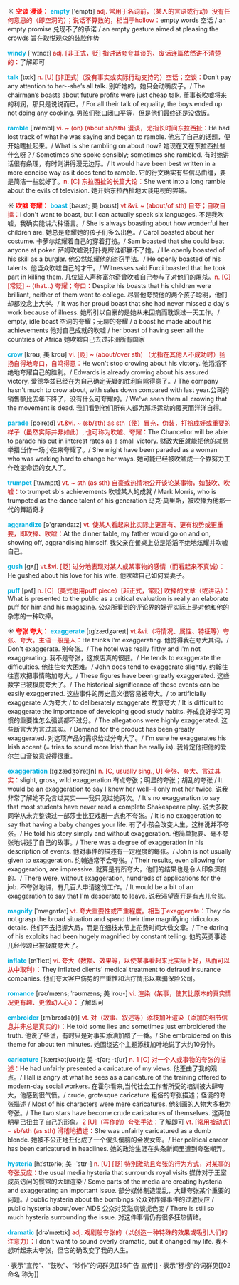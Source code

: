 ☀ <font color="red">**空谈 漫谈：**</font>
<font color="sky blue">**empty**</font> ['emptɪ] 
<font color="#c00000">adj. 常用于名词前，（某人的言语或行动）没有任何意思的（即空洞的）；说话不算数的，相当于hollow：</font>empty words 空话 / an empty promise 兑现不了的承诺 / an empty gesture aimed at pleasing the crowds 旨在取悦观众的装腔作势

<font color="sky blue">**windy**</font> ['wɪndɪ] 
<font color="#c00000">adj. [非正式，贬] 指讲话夸夸其谈的、废话连篇依然讲不清楚的：</font>了解即可

<font color="sky blue">**talk**</font> [tɔ:k] 
<font color="#c00000">n. [U] [非正式]（没有事实或实际行动支持的）空话；空谈：</font>Don’t pay any attention to her--she’s all talk. 别听她的，她只会动嘴皮子。/ The chairman’s boasts about future profits were just cheap talk. 董事长吹嘘将来的利润，那只是说说而已。/ For all their talk of equality, the boys ended up not doing any cooking. 男孩们张口闭口平等，但是他们最终还是没做饭。
 
<font color="sky blue">**ramble**</font> [ˈræmbl]
<font color="#c00000">vi. ~ (on) (about sb/sth) 漫谈，尤指长时间东拉西扯：</font>He had lost track of what he was saying and began to ramble. 他忘了自己的话题，便开始瞎扯起来。/ What is she rambling on about now? 她现在又在东拉西扯些什么呀？/ Sometimes she spoke sensibly; sometimes she rambled. 有时她讲话很有条理，有时则讲得漫无边际。/ It would have been best written in a more concise way as it does tend to ramble. 它的行文确实有些信马由缰，要是简洁一些就好了。<font color="#c00000">n. [C] 东拉西扯的长篇大论：</font>She went into a long ramble about the evils of television. 她开始东拉西扯地大谈电视的弊端。

☀ <font color="red">**吹嘘 夸耀：**</font>
<font color="sky blue">**boast**</font> [bəʊst; 美 boʊst]
<font color="#c00000">vt.&vi. ~ (about/of sth) 自夸；自吹自擂：</font>I don't want to boast, but I can actually speak six languages. 不是我吹嘘，我确实能讲六种语言。/ She is always boasting about how wonderful her children are. 她总是夸耀她的孩子们多么出色。/ Carol boasted about her costume. 卡萝尔炫耀着自己的穿着打扮。/ Sam boasted that she could beat anyone at poker. 萨姆吹嘘说打扑克牌谁都赢不了她。/ He openly boasted of his skill as a burglar. 他公然炫耀他的盗窃手法。/ He openly boasted of his talents. 他当众吹嘘自己的才干。/ Witnesses said Furci boasted that he took part in killing them. 几位证人声称富尔奇曾吹嘘自己参与了对他们的屠杀。<font color="#c00000">n. [C] [常贬] ~ (that…) 夸耀；夸口：</font>Despite his boasts that his children were brilliant, neither of them went to college. 尽管他夸赞他的两个孩子聪明，他们却都没念上大学。/ It was her proud boast that she had never missed a day's work because of illness. 她所引以自豪的是她从未因病而耽误过一天工作。/ empty, idle boast 空洞的夸耀；无聊的夸耀 / a boast he made about his achievements 他对自己成就的吹嘘 / her boast of having seen all the countries of Africa 她吹嘘自己去过非洲所有国家
           
<font color="sky blue">**crow**</font> [krəʊ; 美 kroʊ]
<font color="#c00000">vi. [贬] ~ (about/over sth) （尤指在其他人不成功时）扬扬自得地夸口，自鸣得意：</font>He won't stop crowing about his victory. 他滔滔不绝地夸耀自己的胜利。/ Edwards is already crowing about his assured victory. 爱德华兹已经在为自己确定无疑的胜利自鸣得意了。/ The company hasn't much to crow about, with sales down compared with last year.公司的销售额比去年下降了，没有什么可夸耀的。/ We've seen them all crowing that the movement is dead. 我们看到他们所有人都为那场运动的覆灭而洋洋自得。

<font color="sky blue">**parade**</font> [pəˈreɪd]
<font color="#c00000">vt.&vi. ~ (sb/sth) as sth（使）冒充，伪装，打扮成好或重要的样子（虽然实际并非如此）, 也可称为吹嘘、夸耀：</font>The Chancellor will be able to parade his cut in interest rates as a small victory. 财政大臣就能把他的减息举措当作一场小胜来夸耀了。/ She might have been paraded as a woman who was working hard to change her ways. 她可能已经被吹嘘成一个靠努力工作改变命运的女人了。
                      
<font color="sky blue">**trumpet**</font> [ˈtrʌmpɪt]
<font color="#c00000">vt. ~ sth (as sth) 自豪或热情地公开谈论某事物，如鼓吹、吹嘘：</font>to trumpet sb's achievements 吹嘘某人的成就 / Mark Morris, who is trumpeted as the dance talent of his generation 马克·莫里斯，被吹捧为他那一代的舞蹈奇才

<font color="sky blue">**aggrandize**</font> [ə'grændaɪz]
<font color="#c00000">vt. 使某人看起来比实际上更富有、更有权势或更重要，即吹捧、吹嘘：</font>At the dinner table, my father would go on and on, showing off, aggrandising himself. 我父亲在餐桌上总是滔滔不绝地炫耀并吹嘘自己。
           
<font color="sky blue">**gush**</font> [gʌʃ]
<font color="#c00000">vt.&vi. [贬] 过分地表现对某人或某事物的感情（而看起来不真诚）：</font>He gushed about his love for his wife. 他吹嘘自己如何爱妻子。
           
<font color="sky blue">**puff**</font> [pʌf]
<font color="#c00000">n. [C]（美式也用puff piece）[非正式，常贬] 吹捧的文章（或讲话）：</font>What is presented to the public as a critical evaluation is really an elaborate puff for him and his magazine. 公众所看到的评论界的好评实际上是对他和他的杂志的一种吹捧。

☀ <font color="red">**夸张 夸大：**</font>
<font color="sky blue">**exaggerate**</font> [ɪgˈzædʒəreɪt]
<font color="#c00000">vt.&vi.（将情况、属性、特征等）夸张、夸大。主语一般是人：</font>He thinks I'm exaggerating. 他觉得我在夸大其词。/ Don't exaggerate. 别夸张。/ The hotel was really filthy and I'm not exaggerating. 我不是夸张，这旅店真的很脏。/ He tends to exaggerate the difficulties. 他往往夸大困难。/ John does tend to exaggerate slightly. 约翰往往喜欢把事情略加夸大。/ These figures have been greatly exaggerated. 这些数字已被极度夸大了。/ The historical significance of these events can be easily exaggerated. 这些事件的历史意义很容易被夸大。/ to artificially exaggerate 人为夸大 / to deliberately exaggerate 故意夸大 / It is difficult to exaggerate the importance of developing good study habits. 养成良好学习习惯的重要性怎么强调都不过分。/ The allegations were highly exaggerated. 这些断言大为言过其实。/ Demand for the product has been greatly exaggerated. 对这项产品的需求给过分夸大了。/ I'm sure he exaggerates his Irish accent (= tries to sound more Irish than he really is). 我肯定他把他的爱尔兰口音故意说得很重。
                 
<font color="sky blue">**exaggeration**</font> [ɪgˌzædʒəˈreɪʃn]
<font color="#c00000">n. [C, usually sing., U] 夸张、夸大、言过其实：</font>slight, gross, wild exaggeration 有点夸张；明显的夸张；胡乱的夸张 / It would be an exaggeration to say I knew her well--I only met her twice. 说我非常了解她不免言过其实——我只见过她两次。/ It's no exaggeration to say that most students have never read a complete Shakespeare play. 说大多数同学从未完整读过一部莎士比亚戏剧一点也不夸张。/ It is no exaggeration to say that having a baby changes your life. 有了小孩会改变人生，这样说并不夸张。/ He told his story simply and without exaggeration. 他简单扼要、毫不夸张地讲述了自己的故事。/ There was a degree of exaggeration in his description of events. 他对事件的描述有一定程度的每张。/ John is not usually given to exaggeration. 约翰通常不会夸张。/ Their results, even allowing for exaggeration, are impressive. 就算是有所夸大，他们的结果也是令人印象深刻的。/ There were, without exaggeration, hundreds of applications for the job. 不夸张地讲，有几百人申请这份工作。/ It would be a bit of an exaggeration to say that I'm desperate to leave. 说我渴望离开是有点儿夸张。
           
<font color="sky blue">**magnify**</font> [ˈmægnɪfaɪ]
<font color="#c00000">vt. 夸大重要性或严重程度。相当于exaggerate：</font>They do not grasp the broad situation and spend their time magnifying ridiculous details. 他们不去把握大局，而是在细枝末节上花费时间大做文章。/ The daring of his exploits had been hugely magnified by constant telling. 他的英勇事迹几经传颂已被极度夸大了。
           
<font color="sky blue">**inflate**</font> [ɪnˈfleɪt]
<font color="#c00000">vi. 夸大（数额、效果等，以使某事看起来比实际上好，从而可以从中取利）：</font>They inflated clients' medical treatment to defraud insurance companies. 他们夸大客户伤势的严重性和治疗情形以欺骗保险公司。
           
<font color="sky blue">**romance**</font> [rəʊˈmæns; ˈrəʊmæns; 美 ˈroʊ-]
<font color="#c00000">vi. 渲染（某事，使其比原本的真实情况更有趣、更激动人心）：</font>了解即可
                      
<font color="sky blue">**embroider**</font> [ɪmˈbrɔɪdə(r)]
<font color="#c00000">vt. 对（故事、叙述等）添枝加叶渲染（添加的细节信息并非总是真实的）：</font>He told some lies and sometimes just embroidered the truth. 他说了些谎，有时只是对事实添油加醋了一番。/ She embroidered on this theme for about ten minutes. 她围绕这个主题添枝加叶地说了大约10分钟。
           
<font color="sky blue">**caricature**</font> [ˈkærɪkətʃʊə(r); 美 -tʃər; -tʃʊr]
<font color="#c00000">n. 1 [C] 对一个人或事物的夸张的描述：</font>He had unfairly presented a caricature of my views. 他歪曲了我的观点。/ Hall is angry at what he sees as a caricature of the training offered to modern-day social workers. 在霍尔看来,当代社会工作者所受的培训被大肆夸大，他感到很气愤。/ crude, grotesque caricature 粗俗的夸张描述；怪诞的夸张描述 / Most of his characters were mere caricatures. 他刻画的人物大多极为夸张。/ The two stars have become crude caricatures of themselves. 这两位明星已扭曲了自己的形象。<font color="#c00000">2 [U]（写作的）夸张手法：</font>了解即可 <font color="#c00000">vt. [常用被动式] ~ sb/sth (as sth) 滑稽地描述：</font>She was unfairly caricatured as a dumb blonde. 她被不公正地丑化成了一个傻头傻脑的金发女郎。/ Her political career has been caricatured in headlines. 她的政治生涯在头条新闻里遭到夸张嘲弄。

<font color="sky blue">**hysteria**</font> [hɪˈstɪəriə; 美 -ˈstɪr-]
<font color="#c00000">n. [U] [贬] 特别激动且夸张的行为方式，对某事的夸张反应：</font>the usual media hysteria that surrounds royal visits 媒体对于王室成员访问的惯常的大肆渲染 / Some parts of the media are creating hysteria and exaggerating an important issue. 部分媒体制造混乱，大肆夸张某个重要的问题。/ public hysteria about the bombings 公众对炸弹事件的过激反应 / public hysteria about/over AIDS 公众对艾滋病谈虎色变 / There is still so much hysteria surrounding the issue. 对这件事情仍有很多狂热情绪。

<font color="sky blue">**dramatic**</font> [drəˈmætɪk]
<font color="#c00000">adj. 戏剧般夸张的（以创造一种特殊的效果或吸引人们的注意力）：</font>I don't want to sound overly dramatic, but it changed my life. 我不想听起来太夸张，但它的确改变了我的人生。

· 表示“宣传”、“鼓吹”、“炒作”的词群见[[35广告 宣传]]
· 表示“标榜”的词群见[[02命名 称为]]
